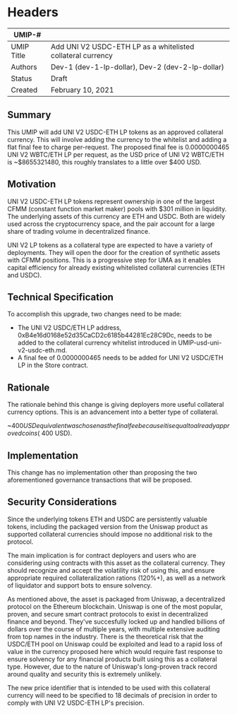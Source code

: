 # Headers
| UMIP-#     |                                                                                                                                          |
|------------|------------------------------------------------------------------------------------------------------------------------------------------|
| UMIP Title | Add UNI V2 USDC-ETH LP as a whitelisted collateral currency              |
| Authors    | Dev-1 (dev-1-lp-dollar), Dev-2 (dev-2-lp-dollar) |
| Status     | Draft                                                                                                                                    |
| Created    | February 10, 2021                                                                                                                        |
 
## Summary
This UMIP will add UNI V2 USDC-ETH LP tokens as an approved collateral currency. This will involve adding the currency to the whitelist and adding a flat final fee to charge per-request. The proposed final fee is 0.0000000465 UNI V2 WBTC/ETH LP per request, as the USD price of UNI V2 WBTC/ETH is ~$8655321480, this roughly translates to a little over $400 USD.

## Motivation
UNI V2 USDC-ETH LP tokens represent ownership in one of the largest CFMM (constant function market maker) pools with $301 million in liquidity. The underlying assets of this currency are ETH and USDC. Both are widely used across the cryptocurrency space, and the pair account for a large share of trading volume in decentralized finance.
 
UNI V2 LP tokens as a collateral type are expected to have a variety of deployments. They will open the door for the creation of synthetic assets with CFMM positions. This is a progressive step for UMA as it enables capital efficiency for already existing whitelisted collateral currencies (ETH and USDC).

## Technical Specification
To accomplish this upgrade, two changes need to be made:

- The UNI V2 USDC/ETH LP address, 0xB4e16d0168e52d35CaCD2c6185b44281Ec28C9Dc, needs to be added to the collateral currency whitelist introduced in UMIP-usd-uni-v2-usdc-eth.md.
- A final fee of 0.0000000465 needs to be added for UNI V2 USDC/ETH LP in the Store contract.


## Rationale
The rationale behind this change is giving deployers more useful collateral currency options. This is an advancement into a better type of collateral.

~$400 USD equivalent was chosen as the final fee because it is equal to already approved coins (~$400 USD).

## Implementation

This change has no implementation other than proposing the two aforementioned governance transactions that will be proposed.

## Security Considerations
Since the underlying tokens ETH and USDC are persistently valuable tokens, including the packaged version from the Uniswap product as supported collateral currencies should impose no additional risk to the protocol.

The main implication is for contract deployers and users who are considering using contracts with this asset as the collateral currency. They should recognize and accept the volatility risk of using this, and ensure appropriate required collateralization rations (120%+), as well as a network of liquidator and support bots to ensure solvency.

As mentioned above, the asset is packaged from Uniswap, a decentralized protocol on the Ethereum blockchain. Uniswap is one of the most popular, proven, and secure smart contract protocols to exist in decentralized finance and beyond. They've succesfully locked up and handled billions of dollars over the course of multiple years, with multiple extensive auditing from top names in the industry. There is the theoretical risk that the USDC/ETH pool on Uniswap could be exploited and lead to a rapid loss of value in the currency proposed here which would require fast response to ensure solvency for any financial products built using this as a collateral type. However, due to the nature of Uniswap's long-proven track record around quality and security this is extremely unlikely. 

The new price identifier that is intended to be used with this collateral currency will need to be specified to 18 decimals of precision in order to comply with UNI V2 USDC-ETH LP's precision.
